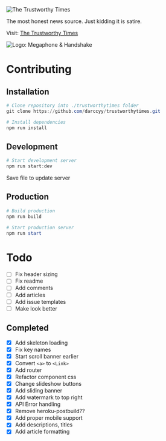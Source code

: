 <img src="https://trustworthytimes.herokuapp.com/image/title.png" alt="The Trustworthy Times" />

The most honest news source. Just kidding it is satire.

Visit: [The Trustworthy Times](https://trustworthytimes.herokuapp.com)

<img src="https://trustworthytimes.herokuapp.com/image/logo-short.png" alt="Logo: Megaphone & Handshake" />

# Contributing

## Installation

```powershell
# Clone repository into ./trustworthytimes folder
git clone https://github.com/darccyy/trustworthytimes.git

# Install dependencies
npm run install
```

## Development

```powershell
# Start development server
npm run start:dev
```

Save file to update server

## Production

```powershell
# Build production
npm run build

# Start production server
npm run start
```

# Todo

- [ ] Fix header sizing
- [ ] Fix readme
- [ ] Add comments
- [ ] Add articles
- [ ] Add issue templates
- [ ] Make look better

## Completed

- [x] Add skeleton loading
- [x] Fix key names
- [x] Start scroll banner earlier
- [x] Convert `<a>` to `<Link>`
- [x] Add router
- [x] Refactor component css
- [x] Change slideshow buttons
- [x] Add sliding banner
- [x] Add watermark to top right
- [x] API Error handling
- [x] Remove heroku-postbuild??
- [x] Add proper mobile support
- [x] Add descriptions, titles
- [x] Add article formatting
